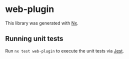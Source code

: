 # web-plugin

This library was generated with [Nx](https://nx.dev).

## Running unit tests

Run `nx test web-plugin` to execute the unit tests via [Jest](https://jestjs.io).
